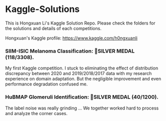 # Kaggle-Solutions
This is Hongxuan Li's Kaggle Solution Repo. Please check the folders for the solutions and details of each competitions. 

Hongxuan's Kaggle profile: https://www.kaggle.com/h0ngxuanli

### SIIM-ISIC Melanoma Classification: 🥈SILVER MEDAL (118/3308).
My first Kaggle competition. I stuck to eliminating the effect of distribution discrepancy between 2020 and 2019/2018/2017 data with my research experience
on domain adaptation. But the negligible improvement and even performance degradation confused me.

### HuBMAP Glomeruli Identification: 🥈SILVER MEDAL (40/1200).
The label noise was really grinding ... We together worked hard to process and analyze the corner cases.
